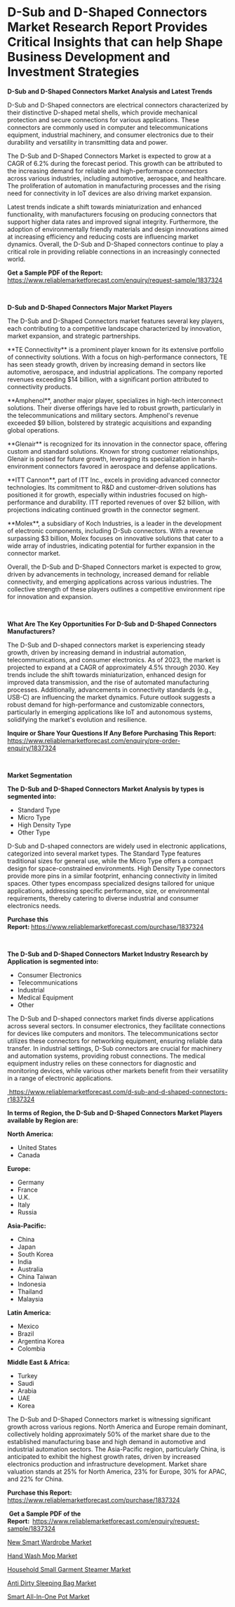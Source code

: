 <p><h1>D-Sub and D-Shaped Connectors Market Research Report Provides Critical Insights that can help Shape Business Development and Investment Strategies</h1></p><p><strong>D-Sub and D-Shaped Connectors Market Analysis and Latest Trends</strong></p>
<p><p>D-Sub and D-Shaped connectors are electrical connectors characterized by their distinctive D-shaped metal shells, which provide mechanical protection and secure connections for various applications. These connectors are commonly used in computer and telecommunications equipment, industrial machinery, and consumer electronics due to their durability and versatility in transmitting data and power.</p><p>The D-Sub and D-Shaped Connectors Market is expected to grow at a CAGR of 6.2% during the forecast period. This growth can be attributed to the increasing demand for reliable and high-performance connectors across various industries, including automotive, aerospace, and healthcare. The proliferation of automation in manufacturing processes and the rising need for connectivity in IoT devices are also driving market expansion.</p><p>Latest trends indicate a shift towards miniaturization and enhanced functionality, with manufacturers focusing on producing connectors that support higher data rates and improved signal integrity. Furthermore, the adoption of environmentally friendly materials and design innovations aimed at increasing efficiency and reducing costs are influencing market dynamics. Overall, the D-Sub and D-Shaped connectors continue to play a critical role in providing reliable connections in an increasingly connected world.</p></p>
<p><strong>Get a Sample PDF of the Report:&nbsp;</strong> <a href="https://www.reliablemarketforecast.com/enquiry/request-sample/1837324?utm_campaign=1998&utm_medium=2&utm_source=Github&utm_content=ia&utm_term=05042025&utm_id=d-sub-and-d-shaped-connectors">https://www.reliablemarketforecast.com/enquiry/request-sample/1837324</a></p>
<p>&nbsp;</p>
<p><strong>D-Sub and D-Shaped Connectors Major Market Players</strong></p>
<p><p>The D-Sub and D-Shaped Connectors market features several key players, each contributing to a competitive landscape characterized by innovation, market expansion, and strategic partnerships.</p><p>**TE Connectivity** is a prominent player known for its extensive portfolio of connectivity solutions. With a focus on high-performance connectors, TE has seen steady growth, driven by increasing demand in sectors like automotive, aerospace, and industrial applications. The company reported revenues exceeding $14 billion, with a significant portion attributed to connectivity products.</p><p>**Amphenol**, another major player, specializes in high-tech interconnect solutions. Their diverse offerings have led to robust growth, particularly in the telecommunications and military sectors. Amphenol's revenue exceeded $9 billion, bolstered by strategic acquisitions and expanding global operations.</p><p>**Glenair** is recognized for its innovation in the connector space, offering custom and standard solutions. Known for strong customer relationships, Glenair is poised for future growth, leveraging its specialization in harsh-environment connectors favored in aerospace and defense applications.</p><p>**ITT Cannon**, part of ITT Inc., excels in providing advanced connector technologies. Its commitment to R&D and customer-driven solutions has positioned it for growth, especially within industries focused on high-performance and durability. ITT reported revenues of over $2 billion, with projections indicating continued growth in the connector segment.</p><p>**Molex**, a subsidiary of Koch Industries, is a leader in the development of electronic components, including D-Sub connectors. With a revenue surpassing $3 billion, Molex focuses on innovative solutions that cater to a wide array of industries, indicating potential for further expansion in the connector market.</p><p>Overall, the D-Sub and D-Shaped Connectors market is expected to grow, driven by advancements in technology, increased demand for reliable connectivity, and emerging applications across various industries. The collective strength of these players outlines a competitive environment ripe for innovation and expansion.</p></p>
<p>&nbsp;</p>
<p><strong>What Are The Key Opportunities For D-Sub and D-Shaped Connectors Manufacturers?</strong></p>
<p><p>The D-Sub and D-shaped connectors market is experiencing steady growth, driven by increasing demand in industrial automation, telecommunications, and consumer electronics. As of 2023, the market is projected to expand at a CAGR of approximately 4.5% through 2030. Key trends include the shift towards miniaturization, enhanced design for improved data transmission, and the rise of automated manufacturing processes. Additionally, advancements in connectivity standards (e.g., USB-C) are influencing the market dynamics. Future outlook suggests a robust demand for high-performance and customizable connectors, particularly in emerging applications like IoT and autonomous systems, solidifying the market's evolution and resilience.</p></p>
<p><strong>Inquire or Share Your Questions If Any Before Purchasing This Report:</strong> <a href="https://www.reliablemarketforecast.com/enquiry/pre-order-enquiry/1837324?utm_campaign=1998&utm_medium=2&utm_source=Github&utm_content=ia&utm_term=05042025&utm_id=d-sub-and-d-shaped-connectors">https://www.reliablemarketforecast.com/enquiry/pre-order-enquiry/1837324</a></p>
<p>&nbsp;</p>
<p><strong>Market Segmentation</strong></p>
<p><strong>The D-Sub and D-Shaped Connectors Market Analysis by types is segmented into:</strong></p>
<p><ul><li>Standard Type</li><li>Micro Type</li><li>High Density Type</li><li>Other Type</li></ul></p>
<p><p>D-Sub and D-shaped connectors are widely used in electronic applications, categorized into several market types. The Standard Type features traditional sizes for general use, while the Micro Type offers a compact design for space-constrained environments. High Density Type connectors provide more pins in a similar footprint, enhancing connectivity in limited spaces. Other types encompass specialized designs tailored for unique applications, addressing specific performance, size, or environmental requirements, thereby catering to diverse industrial and consumer electronics needs.</p></p>
<p><strong>Purchase this Report:&nbsp;</strong><a href="https://www.reliablemarketforecast.com/purchase/1837324?utm_campaign=1998&utm_medium=2&utm_source=Github&utm_content=ia&utm_term=05042025&utm_id=d-sub-and-d-shaped-connectors">https://www.reliablemarketforecast.com/purchase/1837324</a></p>
<p>&nbsp;</p>
<p><strong>The D-Sub and D-Shaped Connectors Market Industry Research by Application is segmented into:</strong></p>
<p><ul><li>Consumer Electronics</li><li>Telecommunications</li><li>Industrial</li><li>Medical Equipment</li><li>Other</li></ul></p>
<p><p>The D-Sub and D-shaped connectors market finds diverse applications across several sectors. In consumer electronics, they facilitate connections for devices like computers and monitors. The telecommunications sector utilizes these connectors for networking equipment, ensuring reliable data transfer. In industrial settings, D-Sub connectors are crucial for machinery and automation systems, providing robust connections. The medical equipment industry relies on these connectors for diagnostic and monitoring devices, while various other markets benefit from their versatility in a range of electronic applications.</p></p>
<p><a href="https://www.reliablemarketforecast.com/d-sub-and-d-shaped-connectors-r1837324?utm_campaign=1998&utm_medium=2&utm_source=Github&utm_content=ia&utm_term=05042025&utm_id=d-sub-and-d-shaped-connectors">&nbsp;https://www.reliablemarketforecast.com/d-sub-and-d-shaped-connectors-r1837324</a></p>
<p><strong>In terms of Region, the D-Sub and D-Shaped Connectors Market Players available by Region are:</strong></p>
<p>
    <p> <strong> North America: </strong>
        <ul>
            <li>United States</li>
            <li>Canada</li>
        </ul>
        </p> 
    <p> <strong> Europe: </strong>
        <ul>
            <li>Germany</li>
            <li>France</li>
            <li>U.K.</li>
            <li>Italy</li>
            <li>Russia</li>
        </ul>
        </p> 
    <p> <strong> Asia-Pacific: </strong>
        <ul>
            <li>China</li>
            <li>Japan</li>
            <li>South Korea</li>
            <li>India</li>
            <li>Australia</li>
            <li>China Taiwan</li>
            <li>Indonesia</li>
            <li>Thailand</li>
            <li>Malaysia</li>
        </ul>
        </p> 
    <p> <strong> Latin America: </strong>
        <ul>
            <li>Mexico</li>
            <li>Brazil</li>
            <li>Argentina Korea</li>
            <li>Colombia</li>
        </ul>
        </p> 
    <p> <strong> Middle East & Africa: </strong>
        <ul>
            <li>Turkey</li>
            <li>Saudi</li>
            <li>Arabia</li>
            <li>UAE</li>
            <li>Korea</li>
        </ul>
    </p>
    </p>
<p><p>The D-Sub and D-Shaped Connectors market is witnessing significant growth across various regions. North America and Europe remain dominant, collectively holding approximately 50% of the market share due to the established manufacturing base and high demand in automotive and industrial automation sectors. The Asia-Pacific region, particularly China, is anticipated to exhibit the highest growth rates, driven by increased electronics production and infrastructure development. Market share valuation stands at 25% for North America, 23% for Europe, 30% for APAC, and 22% for China.</p></p>
<p><strong>Purchase this Report: </strong><a href="https://www.reliablemarketforecast.com/purchase/1837324?utm_campaign=1998&utm_medium=2&utm_source=Github&utm_content=ia&utm_term=05042025&utm_id=d-sub-and-d-shaped-connectors">https://www.reliablemarketforecast.com/purchase/1837324</a></p>
<p>&nbsp;<strong>Get a Sample PDF of the Report:&nbsp;&nbsp;</strong><a href="https://www.reliablemarketforecast.com/enquiry/request-sample/1837324?utm_campaign=1998&utm_medium=2&utm_source=Github&utm_content=ia&utm_term=05042025&utm_id=d-sub-and-d-shaped-connectors">https://www.reliablemarketforecast.com/enquiry/request-sample/1837324</a></p>
<p><strong></strong></p>
<p><p><a href="https://github.com/keolalelekr8/Market-Research-Report-List-1/blob/main/new-smart-wardrobe-market.md?utm_campaign=1998&utm_medium=2&utm_source=Github&utm_content=ia&utm_term=05042025&utm_id=d-sub-and-d-shaped-connectors">New Smart Wardrobe Market</a></p><p><a href="https://github.com/anejaryaan8m/Market-Research-Report-List-1/blob/main/hand-wash-mop-market.md?utm_campaign=1998&utm_medium=2&utm_source=Github&utm_content=ia&utm_term=05042025&utm_id=d-sub-and-d-shaped-connectors">Hand Wash Mop Market</a></p><p><a href="https://github.com/neilycalanww/Market-Research-Report-List-1/blob/main/household-small-garment-steamer-market.md?utm_campaign=1998&utm_medium=2&utm_source=Github&utm_content=ia&utm_term=05042025&utm_id=d-sub-and-d-shaped-connectors">Household Small Garment Steamer Market</a></p><p><a href="https://github.com/izetajhazuga/Market-Research-Report-List-1/blob/main/anti-dirty-sleeping-bag-market.md?utm_campaign=1998&utm_medium=2&utm_source=Github&utm_content=ia&utm_term=05042025&utm_id=d-sub-and-d-shaped-connectors">Anti Dirty Sleeping Bag Market</a></p><p><a href="https://github.com/gackesaizaze/Market-Research-Report-List-1/blob/main/smart-all-in-one-pot-market.md?utm_campaign=1998&utm_medium=2&utm_source=Github&utm_content=ia&utm_term=05042025&utm_id=d-sub-and-d-shaped-connectors">Smart All-In-One Pot Market</a></p></p>